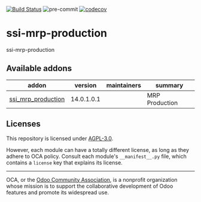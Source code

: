 [![Build Status](https://travis-ci.com/open-synergy/ssi-mrp-production.svg?branch=14.0)](https://travis-ci.com/open-synergy/ssi-mrp-production)
![pre-commit](https://github.com/open-synergy/ssi-mrp-production/actions/workflows/pre-commit.yml/badge.svg)
[![codecov](https://codecov.io/gh/open-synergy/ssi-mrp-production/branch/14.0/graph/badge.svg)](https://codecov.io/gh/open-synergy/ssi-mrp-production)

<!-- /!\ do not modify above this line -->

# ssi-mrp-production

ssi-mrp-production

<!-- /!\ do not modify below this line -->

<!-- prettier-ignore-start -->

[//]: # (addons)

Available addons
----------------
addon | version | maintainers | summary
--- | --- | --- | ---
[ssi_mrp_production](ssi_mrp_production/) | 14.0.1.0.1 |  | MRP Production

[//]: # (end addons)

<!-- prettier-ignore-end -->

## Licenses

This repository is licensed under [AGPL-3.0](LICENSE).

However, each module can have a totally different license, as long as they adhere to OCA
policy. Consult each module's `__manifest__.py` file, which contains a `license` key
that explains its license.

----

OCA, or the [Odoo Community Association](http://odoo-community.org/), is a nonprofit
organization whose mission is to support the collaborative development of Odoo features
and promote its widespread use.
